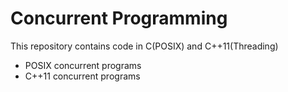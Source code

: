 # Concurrent Programming

This repository contains code in C(POSIX) and C++11(Threading)
* POSIX concurrent programs
* C++11 concurrent programs
